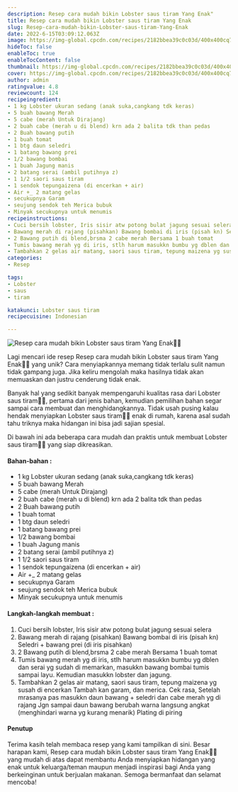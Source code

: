 ```yaml
---
description: Resep cara mudah bikin Lobster saus tiram Yang Enak"
title: Resep cara mudah bikin Lobster saus tiram Yang Enak
slug: Resep-cara-mudah-bikin-Lobster-saus-tiram-Yang-Enak
date: 2022-6-15T03:09:12.063Z
image: https://img-global.cpcdn.com/recipes/2182bbea39c0c03d/400x400cq70/photo.jpg
hideToc: false
enableToc: true
enableTocContent: false
thumbnail: https://img-global.cpcdn.com/recipes/2182bbea39c0c03d/400x400cq70/photo.jpg
cover: https://img-global.cpcdn.com/recipes/2182bbea39c0c03d/400x400cq70/photo.jpg
author: admin
ratingvalue: 4.8
reviewcount: 124
recipeingredient:
- 1 kg Lobster ukuran sedang (anak suka,cangkang tdk keras)
- 5 buah bawang Merah
- 5 cabe (merah Untuk Dirajang)
- 2 buah cabe (merah u di blend) krn ada 2 balita tdk than pedas
- 2 Buah bawang putih
- 1 buah tomat
- 1 btg daun seledri
- 1 batang bawang prei
- 1/2 bawang bombai
- 1 buah Jagung manis
- 2 batang serai (ambil putihnya z)
- 1 1/2 saori saus tiram
- 1 sendok tepungaizena (di encerkan + air)
- Air +_ 2 matang gelas
- secukupnya Garam
- seujung sendok teh Merica bubuk
- Minyak secukupnya untuk menumis
recipeinstructions:
- Cuci bersih lobster, Iris sisir atw potong bulat jagung sesuai selera
- Bawang merah di rajang (pisahkan) Bawang bombai di iris (pisah kn) Seledri + bawang prei (di iris pisahkan)
- 2 Bawang putih di blend,brsma 2 cabe merah Bersama 1 buah tomat
- Tumis bawang merah yg di iris, stlh harum masukkn bumbu yg dblen dan serai yg sudah di memarkan, masukkn bawang bombai tumis sampai layu. Kemudian masukkn lobster dan jagung.
- Tambahkan 2 gelas air matang, saori saus tiram, tepung maizena yg susah di encerkan Tambah kan garam, dan merica. Cek rasa, Setelah mrasanya pas masukkn daun bawang + seledri dan cabe merah yg di rajang Jgn sampai daun bawang berubah warna langsung angkat (menghindari warna yg kurang menarik) Plating di piring
categories:
- Resep

tags:
- Lobster
- saus
- tiram

katakunci: Lobster saus tiram
recipecuisine: Indonesian

---
```


![Resep cara mudah bikin Lobster saus tiram Yang Enak👩‍🍳](https://img-global.cpcdn.com/recipes/2182bbea39c0c03d/400x400cq70/photo.jpg)

Lagi mencari ide resep Resep cara mudah bikin Lobster saus tiram Yang Enak👩‍🍳 yang unik? Cara menyiapkannya memang tidak terlalu sulit namun tidak gampang juga. Jika keliru mengolah maka hasilnya tidak akan memuaskan dan justru cenderung tidak enak.

Banyak hal yang sedikit banyak mempengaruhi kualitas rasa dari Lobster saus tiram👩‍🍳, pertama dari jenis bahan, kemudian pemilihan bahan segar sampai cara membuat dan menghidangkannya. Tidak usah pusing kalau hendak menyiapkan Lobster saus tiram👩‍🍳 enak di rumah, karena asal sudah tahu triknya maka hidangan ini bisa jadi sajian spesial.

Di bawah ini ada beberapa cara mudah dan praktis untuk membuat Lobster saus tiram👩‍🍳 yang siap dikreasikan.

<!--inarticleads1-->

#### Bahan-bahan :

- 1 kg Lobster ukuran sedang (anak suka,cangkang tdk keras)
- 5 buah bawang Merah
- 5 cabe (merah Untuk Dirajang)
- 2 buah cabe (merah u di blend) krn ada 2 balita tdk than pedas
- 2 Buah bawang putih
- 1 buah tomat
- 1 btg daun seledri
- 1 batang bawang prei
- 1/2 bawang bombai
- 1 buah Jagung manis
- 2 batang serai (ambil putihnya z)
- 1 1/2 saori saus tiram
- 1 sendok tepungaizena (di encerkan + air)
- Air +_ 2 matang gelas
- secukupnya Garam
- seujung sendok teh Merica bubuk
- Minyak secukupnya untuk menumis

<!--inarticleads2-->

#### Langkah-langkah membuat :

1. Cuci bersih lobster, Iris sisir atw potong bulat jagung sesuai selera
1. Bawang merah di rajang (pisahkan) Bawang bombai di iris (pisah kn) Seledri + bawang prei (di iris pisahkan)
1. 2 Bawang putih di blend,brsma 2 cabe merah Bersama 1 buah tomat
1. Tumis bawang merah yg di iris, stlh harum masukkn bumbu yg dblen dan serai yg sudah di memarkan, masukkn bawang bombai tumis sampai layu. Kemudian masukkn lobster dan jagung.
1. Tambahkan 2 gelas air matang, saori saus tiram, tepung maizena yg susah di encerkan Tambah kan garam, dan merica. Cek rasa, Setelah mrasanya pas masukkn daun bawang + seledri dan cabe merah yg di rajang Jgn sampai daun bawang berubah warna langsung angkat (menghindari warna yg kurang menarik) Plating di piring

#### Penutup

Terima kasih telah membaca resep yang kami tampilkan di sini. Besar harapan kami, Resep cara mudah bikin Lobster saus tiram Yang Enak👩‍🍳 yang mudah di atas dapat membantu Anda menyiapkan hidangan yang enak untuk keluarga/teman maupun menjadi inspirasi bagi Anda yang berkeinginan untuk berjualan makanan. Semoga bermanfaat dan selamat mencoba!